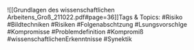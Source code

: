 
![[Grundlagen des wissenschaftlichen Arbeitens_Groß_211022.pdf#page=36]]Tags & Topics:
   #Risiko
   #Bildtechniken
   #Risiken
   #Folgenabschtzung
   #Lsungsvorschlge
   #Kompromisse
   #Problemdefinition
   #Kompromiß
   #wissenschaftlichenErkenntnisse
   #Synektik